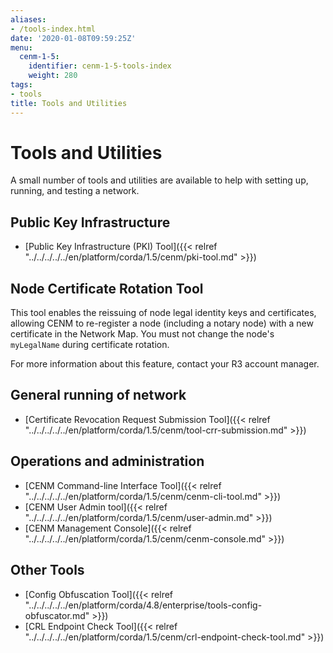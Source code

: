 ```yaml
---
aliases:
- /tools-index.html
date: '2020-01-08T09:59:25Z'
menu:
  cenm-1-5:
    identifier: cenm-1-5-tools-index
    weight: 280
tags:
- tools
title: Tools and Utilities
---
```


# Tools and Utilities

A small number of tools and utilities are available to help with setting up, running, and testing a network.

## Public Key Infrastructure

* [Public Key Infrastructure (PKI) Tool]({{< relref "../../../../../en/platform/corda/1.5/cenm/pki-tool.md" >}})

## Node Certificate Rotation Tool

This tool enables the reissuing of node legal identity keys and certificates, allowing CENM to re-register a node (including a notary node) with a new certificate in the Network Map. You must not change the node's `myLegalName` during certificate rotation.

For more information about this feature, contact your R3 account manager.

## General running of network

* [Certificate Revocation Request Submission Tool]({{< relref "../../../../../en/platform/corda/1.5/cenm/tool-crr-submission.md" >}})

## Operations and administration

* [CENM Command-line Interface Tool]({{< relref "../../../../../en/platform/corda/1.5/cenm/cenm-cli-tool.md" >}})
* [CENM User Admin tool]({{< relref "../../../../../en/platform/corda/1.5/cenm/user-admin.md" >}})
* [CENM Management Console]({{< relref "../../../../../en/platform/corda/1.5/cenm/cenm-console.md" >}})

## Other Tools

* [Config Obfuscation Tool]({{< relref "../../../../../en/platform/corda/4.8/enterprise/tools-config-obfuscator.md" >}})
* [CRL Endpoint Check Tool]({{< relref "../../../../../en/platform/corda/1.5/cenm/crl-endpoint-check-tool.md" >}})
